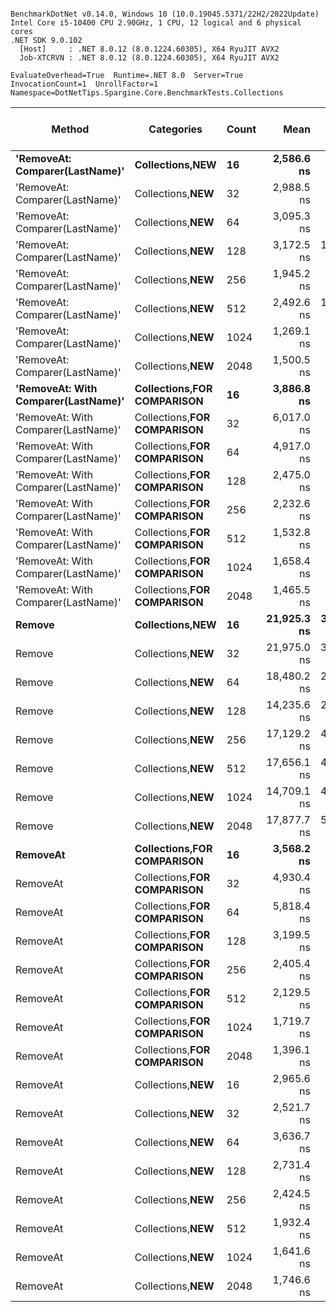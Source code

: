 ```

BenchmarkDotNet v0.14.0, Windows 10 (10.0.19045.5371/22H2/2022Update)
Intel Core i5-10400 CPU 2.90GHz, 1 CPU, 12 logical and 6 physical cores
.NET SDK 9.0.102
  [Host]     : .NET 8.0.12 (8.0.1224.60305), X64 RyuJIT AVX2
  Job-XTCRVN : .NET 8.0.12 (8.0.1224.60305), X64 RyuJIT AVX2

EvaluateOverhead=True  Runtime=.NET 8.0  Server=True  
InvocationCount=1  UnrollFactor=1  Namespace=DotNetTips.Spargine.Core.BenchmarkTests.Collections  

```
| Method                              | Categories                     | Count | Mean        | Error      | StdDev      | StdErr     | Median      | Min           | Q1             | Q3          | Max         | Op/s      | CI99.9% Margin | Iterations | Kurtosis | MValue | Skewness | Rank | LogicalGroup | Baseline | Exceptions | Code Size | Completed Work Items | Lock Contentions | Allocated |
|------------------------------------ |------------------------------- |------ |------------:|-----------:|------------:|-----------:|------------:|--------------:|---------------:|------------:|------------:|----------:|---------------:|-----------:|---------:|-------:|---------:|-----:|------------- |--------- |-----------:|----------:|---------------------:|-----------------:|----------:|
| **&#39;RemoveAt: Comparer(LastName)&#39;**      | **Collections,**NEW****            | **16**    |  **2,586.6 ns** |   **395.6 ns** |  **1,122.2 ns** |   **116.4 ns** |  **2,350.0 ns** |   **750.0000 ns** |  **1,750.0000 ns** |  **3,250.0 ns** |  **6,050.0 ns** | **386,614.0** |      **-11.68 ns** |      **93.00** |    **2.931** |  **3.290** |   **0.7835** |    **4** | *****            | **No**       |          **-** |     **193 B** |                    **-** |                **-** |    **1456 B** |
| &#39;RemoveAt: Comparer(LastName)&#39;      | Collections,**NEW**            | 32    |  2,988.5 ns |   623.5 ns |  1,748.4 ns |   183.3 ns |  2,550.0 ns |   650.0000 ns |  1,700.0000 ns |  3,800.0 ns |  8,550.0 ns | 334,620.3 |      -46.14 ns |      91.00 |    3.865 |  3.280 |   1.1304 |    5 | *            | No       |          - |     193 B |                    - |                - |    1456 B |
| &#39;RemoveAt: Comparer(LastName)&#39;      | Collections,**NEW**            | 64    |  3,095.3 ns |   632.0 ns |  1,813.2 ns |   186.0 ns |  2,850.0 ns |   150.0000 ns |  1,500.0000 ns |  4,350.0 ns |  7,750.0 ns | 323,074.3 |      -45.52 ns |      95.00 |    2.576 |  4.080 |   0.4957 |    5 | *            | No       |          - |     152 B |                    - |                - |     784 B |
| &#39;RemoveAt: Comparer(LastName)&#39;      | Collections,**NEW**            | 128   |  3,172.5 ns | 1,046.3 ns |  2,933.9 ns |   307.6 ns |  2,950.0 ns |     0.0000 ns |    200.0000 ns |  4,900.0 ns | 12,350.0 ns | 315,206.1 |     -108.28 ns |      91.00 |    3.408 |  3.394 |   0.8960 |    5 | *            | No       |          - |     152 B |                    - |                - |     784 B |
| &#39;RemoveAt: Comparer(LastName)&#39;      | Collections,**NEW**            | 256   |  1,945.2 ns |   726.1 ns |  2,059.7 ns |   213.6 ns |  1,800.0 ns |     0.0000 ns |      0.0000 ns |  3,100.0 ns |  8,600.0 ns | 514,096.2 |      -60.29 ns |      93.00 |    3.407 |  3.024 |   0.9949 |    3 | *            | No       |          - |     152 B |                    - |                - |    1120 B |
| &#39;RemoveAt: Comparer(LastName)&#39;      | Collections,**NEW**            | 512   |  2,492.6 ns | 1,094.3 ns |  3,139.6 ns |   322.1 ns |  1,100.0 ns |     0.0000 ns |      0.0000 ns |  3,950.0 ns | 12,900.0 ns | 401,182.4 |     -113.56 ns |      95.00 |    3.627 |  2.577 |   1.2249 |    3 | *            | No       |          - |     152 B |                    - |                - |    1744 B |
| &#39;RemoveAt: Comparer(LastName)&#39;      | Collections,**NEW**            | 1024  |  1,269.1 ns |   515.0 ns |  1,469.3 ns |   151.5 ns |    900.0 ns |     0.0000 ns |      0.0000 ns |  2,000.0 ns |  5,800.0 ns | 787,929.6 |      -28.77 ns |      94.00 |    3.406 |  2.826 |   1.0601 |    1 | *            | No       |          - |     152 B |                    - |                - |    1456 B |
| &#39;RemoveAt: Comparer(LastName)&#39;      | Collections,**NEW**            | 2048  |  1,500.5 ns |   578.3 ns |  1,640.5 ns |   170.1 ns |  1,250.0 ns |     0.0000 ns |      0.0000 ns |  2,350.0 ns |  6,350.0 ns | 666,427.8 |      -38.55 ns |      93.00 |    3.834 |  2.150 |   1.1627 |    1 | *            | No       |          - |     152 B |                    - |                - |    1408 B |
| **&#39;RemoveAt: With Comparer(LastName)&#39;** | **Collections,**FOR COMPARISON**** | **16**    |  **3,886.8 ns** |   **509.0 ns** |  **1,427.3 ns** |   **149.6 ns** |  **3,400.0 ns** | **1,700.0000 ns** |  **2,950.0000 ns** |  **4,650.0 ns** |  **8,300.0 ns** | **257,280.2** |      **-29.31 ns** |      **91.00** |    **3.305** |  **2.424** |   **1.0032** |    **5** | *****            | **No**       |          **-** |     **497 B** |                    **-** |                **-** |    **1456 B** |
| &#39;RemoveAt: With Comparer(LastName)&#39; | Collections,**FOR COMPARISON** | 32    |  6,017.0 ns |   946.1 ns |  2,744.8 ns |   278.7 ns |  5,450.0 ns | 1,350.0000 ns |  3,950.0000 ns |  7,750.0 ns | 12,450.0 ns | 166,195.5 |      -90.84 ns |      97.00 |    2.666 |  2.645 |   0.6112 |    5 | *            | No       |          - |     497 B |                    - |                - |    1456 B |
| &#39;RemoveAt: With Comparer(LastName)&#39; | Collections,**FOR COMPARISON** | 64    |  4,917.0 ns |   904.8 ns |  2,492.1 ns |   265.7 ns |  4,250.0 ns | 1,350.0000 ns |  3,150.0000 ns |  5,750.0 ns | 12,550.0 ns | 203,374.2 |      -88.83 ns |      88.00 |    3.814 |  2.240 |   1.0889 |    5 | *            | No       |          - |     315 B |                    - |                - |    1408 B |
| &#39;RemoveAt: With Comparer(LastName)&#39; | Collections,**FOR COMPARISON** | 128   |  2,475.0 ns |   855.0 ns |  2,411.4 ns |   251.4 ns |  2,200.0 ns |     0.0000 ns |      0.0000 ns |  4,300.0 ns |  8,400.0 ns | 404,040.4 |      -79.71 ns |      92.00 |    2.341 |  3.707 |   0.6192 |    3 | *            | No       |          - |     315 B |                    - |                - |    1120 B |
| &#39;RemoveAt: With Comparer(LastName)&#39; | Collections,**FOR COMPARISON** | 256   |  2,232.6 ns |   943.9 ns |  2,708.2 ns |   277.9 ns |    900.0 ns |     0.0000 ns |      0.0000 ns |  3,800.0 ns | 10,700.0 ns | 447,901.9 |      -91.43 ns |      95.00 |    3.541 |  2.640 |   1.1647 |    3 | *            | No       |          - |     315 B |                    - |                - |    1072 B |
| &#39;RemoveAt: With Comparer(LastName)&#39; | Collections,**FOR COMPARISON** | 512   |  1,532.8 ns |   784.6 ns |  2,148.0 ns |   230.3 ns |    450.0 ns |     0.0000 ns |      0.0000 ns |  2,400.0 ns |  8,450.0 ns | 652,418.4 |      -71.64 ns |      87.00 |    4.787 |  2.280 |   1.5819 |    1 | *            | No       |          - |     315 B |                    - |                - |    1408 B |
| &#39;RemoveAt: With Comparer(LastName)&#39; | Collections,**FOR COMPARISON** | 1024  |  1,658.4 ns |   855.8 ns |  2,371.5 ns |   251.4 ns |    600.0 ns |     0.0000 ns |      0.0000 ns |  1,900.0 ns |  9,500.0 ns | 602,981.0 |      -81.19 ns |      89.00 |    5.556 |  2.167 |   1.7822 |    1 | *            | No       |          - |     315 B |                    - |                - |    1120 B |
| &#39;RemoveAt: With Comparer(LastName)&#39; | Collections,**FOR COMPARISON** | 2048  |  1,465.5 ns |   647.0 ns |  1,771.1 ns |   189.9 ns |    900.0 ns |     0.0000 ns |      0.0000 ns |  2,300.0 ns |  8,100.0 ns | 682,352.9 |      -51.44 ns |      87.00 |    4.850 |  2.857 |   1.4102 |    1 | *            | No       |          - |     315 B |                    - |                - |    1456 B |
| **Remove**                              | **Collections,**NEW****            | **16**    | **21,925.3 ns** | **3,874.0 ns** | **11,115.2 ns** | **1,140.4 ns** | **19,500.0 ns** | **8,200.0000 ns** | **12,600.0000 ns** | **29,000.0 ns** | **59,100.0 ns** |  **45,609.5** |     **-522.70 ns** |      **95.00** |    **3.877** |  **4.129** |   **1.0272** |    **7** | *****            | **No**       |          **-** |     **356 B** |                    **-** |                **-** |    **1536 B** |
| Remove                              | Collections,**NEW**            | 32    | 21,975.0 ns | 3,636.3 ns | 10,491.7 ns | 1,070.8 ns | 17,650.0 ns | 6,200.0000 ns | 14,100.0000 ns | 28,875.0 ns | 47,200.0 ns |  45,506.3 |     -487.40 ns |      96.00 |    2.442 |  3.220 |   0.7876 |    7 | *            | No       |          - |     356 B |                    - |                - |    1536 B |
| Remove                              | Collections,**NEW**            | 64    | 18,480.2 ns | 2,591.4 ns |  7,266.6 ns |   761.7 ns | 16,300.0 ns | 7,800.0000 ns | 13,600.0000 ns | 22,950.0 ns | 40,300.0 ns |  54,111.9 |     -335.37 ns |      91.00 |    3.359 |  2.444 |   0.9556 |    7 | *            | No       |          - |     465 B |                    - |                - |    1200 B |
| Remove                              | Collections,**NEW**            | 128   | 14,235.6 ns | 2,743.6 ns |  7,959.6 ns |   808.2 ns | 14,250.0 ns | 1,850.0000 ns |  6,750.0000 ns | 17,250.0 ns | 37,750.0 ns |  70,246.6 |     -355.59 ns |      97.00 |    2.964 |  3.514 |   0.5399 |    6 | *            | No       |          - |     465 B |                    - |                - |    1536 B |
| Remove                              | Collections,**NEW**            | 256   | 17,129.2 ns | 4,364.6 ns | 12,592.9 ns | 1,285.3 ns | 13,550.0 ns | 3,250.0000 ns |  7,050.0000 ns | 26,950.0 ns | 55,750.0 ns |  58,380.0 |     -594.63 ns |      96.00 |    2.741 |  2.756 |   0.8182 |    6 | *            | No       |          - |     465 B |                    - |                - |    1488 B |
| Remove                              | Collections,**NEW**            | 512   | 17,656.1 ns | 4,308.7 ns | 12,568.7 ns | 1,269.6 ns | 14,600.0 ns | 2,750.0000 ns |  6,200.0000 ns | 26,625.0 ns | 51,250.0 ns |  56,637.6 |     -585.82 ns |      98.00 |    2.427 |  2.286 |   0.6700 |    6 | *            | No       |          - |     465 B |                    - |                - |    1200 B |
| Remove                              | Collections,**NEW**            | 1024  | 14,709.1 ns | 4,009.0 ns | 11,757.7 ns | 1,181.7 ns |  8,600.0 ns | 2,700.0000 ns |  4,450.0000 ns | 25,850.0 ns | 44,800.0 ns |  67,985.2 |     -541.35 ns |      99.00 |    2.215 |  2.613 |   0.7417 |    6 | *            | No       |          - |     465 B |                    - |                - |    1200 B |
| Remove                              | Collections,**NEW**            | 2048  | 17,877.7 ns | 5,539.2 ns | 15,803.7 ns | 1,630.0 ns | 13,850.0 ns | 1,900.0000 ns |  4,150.0000 ns | 25,900.0 ns | 63,000.0 ns |  55,935.7 |     -768.01 ns |      94.00 |    3.372 |  3.500 |   1.0735 |    6 | *            | No       |          - |     465 B |                    - |                - |     864 B |
| **RemoveAt**                            | **Collections,**FOR COMPARISON**** | **16**    |  **3,568.2 ns** |   **436.9 ns** |  **1,203.4 ns** |   **128.3 ns** |  **3,300.0 ns** | **1,600.0000 ns** |  **2,775.0000 ns** |  **3,925.0 ns** |  **7,000.0 ns** | **280,254.8** |      **-20.14 ns** |      **88.00** |    **3.686** |  **3.583** |   **0.9912** |    **5** | *****            | **No**       |          **-** |     **497 B** |                    **-** |                **-** |    **1456 B** |
| RemoveAt                            | Collections,**FOR COMPARISON** | 32    |  4,930.4 ns |   746.0 ns |  2,164.4 ns |   219.8 ns |  4,350.0 ns | 1,450.0000 ns |  3,250.0000 ns |  6,450.0 ns | 10,650.0 ns | 202,822.8 |      -61.38 ns |      97.00 |    2.725 |  3.765 |   0.7236 |    5 | *            | No       |          - |     501 B |                    - |                - |    1456 B |
| RemoveAt                            | Collections,**FOR COMPARISON** | 64    |  5,818.4 ns |   931.1 ns |  2,671.4 ns |   274.1 ns |  5,550.0 ns |   950.0000 ns |  3,700.0000 ns |  7,800.0 ns | 12,050.0 ns | 171,867.9 |      -89.54 ns |      95.00 |    2.128 |  4.080 |   0.2946 |    5 | *            | No       |          - |     315 B |                    - |                - |     784 B |
| RemoveAt                            | Collections,**FOR COMPARISON** | 128   |  3,199.5 ns |   998.6 ns |  2,816.7 ns |   293.7 ns |  3,150.0 ns |     0.0000 ns |    350.0000 ns |  4,875.0 ns | 12,550.0 ns | 312,553.1 |     -100.83 ns |      92.00 |    3.834 |  3.643 |   0.9111 |    5 | *            | No       |          - |     315 B |                    - |                - |    1120 B |
| RemoveAt                            | Collections,**FOR COMPARISON** | 256   |  2,405.4 ns |   953.2 ns |  2,704.1 ns |   280.4 ns |  1,450.0 ns |     0.0000 ns |    150.0000 ns |  3,550.0 ns | 10,550.0 ns | 415,735.4 |      -93.70 ns |      93.00 |    3.729 |  2.844 |   1.2135 |    3 | *            | No       |          - |     315 B |                    - |                - |    1408 B |
| RemoveAt                            | Collections,**FOR COMPARISON** | 512   |  2,129.5 ns |   943.0 ns |  2,705.7 ns |   277.6 ns |    750.0 ns |     0.0000 ns |      0.0000 ns |  3,600.0 ns | 11,250.0 ns | 469,599.6 |      -91.30 ns |      95.00 |    3.891 |  2.923 |   1.2632 |    3 | *            | No       |          - |     315 B |                    - |                - |    1120 B |
| RemoveAt                            | Collections,**FOR COMPARISON** | 1024  |  1,719.7 ns |   887.4 ns |  2,458.9 ns |   260.6 ns |    650.0 ns |     0.0000 ns |      0.0000 ns |  2,150.0 ns | 10,050.0 ns | 581,509.3 |      -85.82 ns |      89.00 |    4.546 |  2.311 |   1.5930 |    1 | *            | No       |          - |     315 B |                    - |                - |    1120 B |
| RemoveAt                            | Collections,**FOR COMPARISON** | 2048  |  1,396.1 ns |   610.5 ns |  1,701.9 ns |   179.4 ns |    800.0 ns |     0.0000 ns |      0.0000 ns |  2,400.0 ns |  7,850.0 ns | 716,275.4 |      -44.70 ns |      90.00 |    4.418 |  2.766 |   1.3655 |    1 | *            | No       |          - |     315 B |                    - |                - |    1456 B |
| RemoveAt                            | Collections,**NEW**            | 16    |  2,965.6 ns |   461.3 ns |  1,285.9 ns |   135.5 ns |  2,650.0 ns |   950.0000 ns |  1,975.0000 ns |  3,725.0 ns |  6,950.0 ns | 337,204.9 |      -22.77 ns |      90.00 |    3.524 |  2.222 |   0.9743 |    5 | *            | No       |          - |     193 B |                    - |                - |    1408 B |
| RemoveAt                            | Collections,**NEW**            | 32    |  2,521.7 ns |   519.8 ns |  1,466.0 ns |   152.8 ns |  2,150.0 ns |   550.0000 ns |  1,350.0000 ns |  3,175.0 ns |  6,750.0 ns | 396,551.7 |      -30.42 ns |      92.00 |    3.273 |  2.444 |   1.0072 |    4 | *            | No       |          - |     193 B |                    - |                - |    1408 B |
| RemoveAt                            | Collections,**NEW**            | 64    |  3,636.7 ns |   726.1 ns |  2,024.2 ns |   213.4 ns |  3,550.0 ns |   200.0000 ns |  2,100.0000 ns |  4,700.0 ns |  9,500.0 ns | 274,977.1 |      -61.68 ns |      90.00 |    3.203 |  2.583 |   0.6876 |    5 | *            | No       |          - |     152 B |                    - |                - |    1456 B |
| RemoveAt                            | Collections,**NEW**            | 128   |  2,731.4 ns |   889.2 ns |  2,579.7 ns |   261.9 ns |  2,350.0 ns |     0.0000 ns |    150.0000 ns |  4,350.0 ns | 10,450.0 ns | 366,106.8 |      -82.46 ns |      97.00 |    3.144 |  2.154 |   0.8784 |    4 | *            | No       |          - |     152 B |                    - |                - |    1408 B |
| RemoveAt                            | Collections,**NEW**            | 256   |  2,424.5 ns |   845.3 ns |  2,411.7 ns |   248.7 ns |  2,100.0 ns |     0.0000 ns |      0.0000 ns |  3,750.0 ns |  9,350.0 ns | 412,461.6 |      -77.37 ns |      94.00 |    2.790 |  2.878 |   0.8091 |    3 | *            | No       |          - |     152 B |                    - |                - |    1120 B |
| RemoveAt                            | Collections,**NEW**            | 512   |  1,932.4 ns |   853.8 ns |  2,436.0 ns |   251.3 ns |  1,100.0 ns |     0.0000 ns |      0.0000 ns |  3,025.0 ns |  9,750.0 ns | 517,478.7 |      -78.63 ns |      94.00 |    4.073 |  2.936 |   1.3362 |    3 | *            | No       |          - |     152 B |                    - |                - |    1408 B |
| RemoveAt                            | Collections,**NEW**            | 1024  |  1,641.6 ns |   650.8 ns |  1,803.3 ns |   191.2 ns |  1,100.0 ns |     0.0000 ns |      0.0000 ns |  2,800.0 ns |  6,700.0 ns | 609,171.8 |      -51.08 ns |      89.00 |    3.066 |  2.727 |   0.9625 |    1 | *            | No       |          - |     152 B |                    - |                - |    1456 B |
| RemoveAt                            | Collections,**NEW**            | 2048  |  1,746.6 ns |   648.9 ns |  1,787.2 ns |   190.5 ns |  1,150.0 ns |     0.0000 ns |    275.0000 ns |  2,525.0 ns |  7,900.0 ns | 572,543.9 |      -51.26 ns |      88.00 |    4.264 |  2.923 |   1.2184 |    2 | *            | No       |          - |     152 B |                    - |                - |    1408 B |
